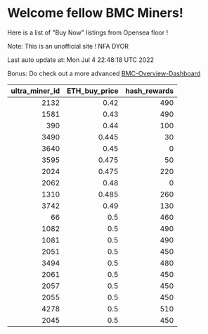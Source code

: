 # Welcome fellow BMC Miners!
Here is a list of "Buy Now" listings from Opensea floor !

Note: This is an unofficial site ! NFA DYOR

Last auto update at: Mon Jul  4 22:48:18 UTC 2022

Bonus: Do check out a more advanced [BMC-Overview-Dashboard](https://dune.com/defifunk/BMC-Overview-Dashboard)


|   ultra_miner_id |   ETH_buy_price |   hash_rewards |
|-----------------:|----------------:|---------------:|
|             2132 |           0.42  |            490 |
|             1581 |           0.43  |            490 |
|              390 |           0.44  |            100 |
|             3490 |           0.445 |             30 |
|             3640 |           0.45  |              0 |
|             3595 |           0.475 |             50 |
|             2024 |           0.475 |            220 |
|             2062 |           0.48  |              0 |
|             1310 |           0.485 |            260 |
|             3742 |           0.49  |            130 |
|               66 |           0.5   |            460 |
|             1082 |           0.5   |            490 |
|             1081 |           0.5   |            490 |
|             2051 |           0.5   |            450 |
|             3494 |           0.5   |            480 |
|             2061 |           0.5   |            450 |
|             2057 |           0.5   |            450 |
|             2055 |           0.5   |            450 |
|             4278 |           0.5   |            510 |
|             2045 |           0.5   |            450 |